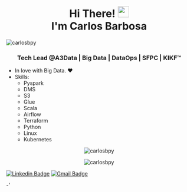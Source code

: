 <h1 align="center">Hi There! <img src="https://raw.githubusercontent.com/kaueMarques/kaueMarques/master/hi.gif" width="30px"> <br>I'm Carlos Barbosa</h1>
<p align="left"> <img src="https://komarev.com/ghpvc/?username=carlosbpy" alt="carlosbpy" /> </p>
<h3 align="center">Tech Lead @A3Data | Big Data | DataOps | SFPC | KIKF™</h3>

- In love with Big Data. :heart: 
- Skills:
  - Pyspark
  - DMS
  - S3
  - Glue
  - Scala
  - Airflow
  - Terraform
  - Python
  - Linux
  - Kubernetes

<p align="center">
<img  src="https://github-readme-stats.vercel.app/api/top-langs/?username=carlosbpy&theme=radical&layout=compact" alt="carlosbpy"/>
</p>

<p align="center">
<img  src="https://github-readme-stats.vercel.app/api?username=carlosbpy&theme=radical&show_icons=true" alt="carlosbpy"/> 
</p>


[![Linkedin Badge](https://img.shields.io/badge/-Carlos-blue?style=flat-square&logo=Linkedin&logoColor=white&link=https://www.linkedin.com/in/carlos-barbosa-046a9716b/)](https://www.linkedin.com/in/carlos-barbosa-046a9716b/) 
[![Gmail Badge](https://img.shields.io/badge/-jpcarlos336@gmail.com-c14438?style=flat-square&logo=Gmail&logoColor=white&link=mailto:jpcarlos336@gmail.com)](mailto:jpcarlos336@gmail.com)

-'
